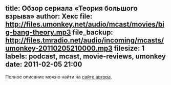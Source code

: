 title: Обзор сериала «Теория большого взрыва»
author: Хекс
file: http://files.umonkey.net/audio/mcast/movies/big-bang-theory.mp3
file_backup: http://files.tmradio.net/audio/incoming/mcasts/umonkey-20110205210000.mp3
filesize: 1
labels: podcast, mcast, movie-reviews, umonkey
date: 2011-02-05 21:00
---
<p>Полное описание можно найти на <a href="http://umonkey.net/bbt-sitcom-review.html">сайте автора</a>.</p>